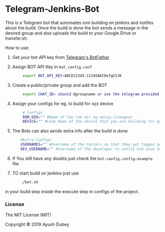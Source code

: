 # Telegram-Jenkins-Bot

This is a Telegram bot that automates rom building on jenkins and notifes about the build. Once the build is done the bot sends a message in the desired group and also  uploads the build to your Google Drive or transfer.sh.

How to use:

1. Get your bot API key from [Telegram's BotFather](https://t.me/BotFather)

2. Assign BOT API Key in `bot_config.conf`
```bash
        export BOT_API_KEY=ABCD12345:12345AbCDefghIJK
```
3. Create a public/private group and add the BOT
```bash
        export CHAT_ID= should @groupname or use the telegram provided chat id if the grp is private
```

4. Assign your configs for eg. to build for xyz device
```bash
        # Configs
        ROM_DIR="" #Name of the rom dir eg-aosip,lineageos
        DEVICE="" #Code Name of the device that you are building for eg-wt88047
```

5. The Bots can also sends extra info after the build is done
```bash
       #Extra Configs
       USERNAMES="" #Username of the testers so that they get tagged automatically
       DEV_USERNAME="" #Username of the developer to notify him once the build is done
```
6. If You still have any doubts just check the `bot-canfig.config-example` file.

7. TO start build on jenkins just use
 ```bash
        ./bot.sh
```
in your build step inside the execute step in configs of the project.        
### License
The MIT License (MIT)

Copyright © 2019 Ayush Dubey

